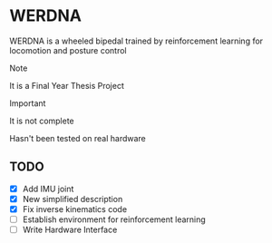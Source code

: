 # WERDNA
WERDNA is a wheeled bipedal trained by reinforcement learning for locomotion and posture control


> [!NOTE] 
> It is a Final Year Thesis Project

> [!IMPORTANT]
> It is not complete
> 
> Hasn't been tested on real hardware

## TODO
- [x] Add IMU joint
- [x] New simplified description
- [x] Fix inverse kinematics code
- [ ] Establish environment for reinforcement learning
- [ ] Write Hardware Interface
